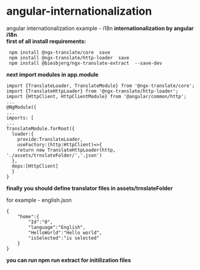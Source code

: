 # angular-internationalization 
angular internationalization example - i18n
<b>internationalization by angular i18n </b><br>
<b>first of all install requirements:</b><br>

     npm install @ngx-translate/core  save
     npm install @ngx-translate/http-loader  save
     npm install @biesbjerg/ngx-translate-extract  --save-dev
     
<b>next import modules in app.module</b>

    import {TranslateLoader, TranslateModule} from '@ngx-translate/core';
    import {TranslateHttpLoader} from '@ngx-translate/http-loader';
    import {HttpClient, HttpClientModule} from '@angular/common/http';
    ...
    @NgModule({
    ...
    imports: [
    ...
    TranslateModule.forRoot({
      loader:{
        provide:TranslateLoader,
        useFactory:(http:HttpClient)=>{
        return new TranslateHttpLoader(http, './assets/trnslateFolder/','.json')
      },
      deps:[HttpClient]
      }
    }    
    
<b>finally you should define translator files in assets/trnslateFolder </b>

for example - english.json

    { 
        "home":{ 
            "Id":"0",
            "language":"English",
            "HelloWorld":"Hello world",
            "isSelected":"is selected" 
        }
    }    
    
<b>you can run npm run extract for initilization files    </b>



